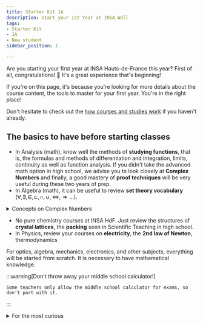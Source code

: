 ```yaml
---
title: Starter Kit 1A
description: Start your 1st Year at INSA Well
tags:
- Starter Kit
- 1A
- New student
sidebar_position: 1

---
```

Are you starting your first year at INSA Hauts-de-France this year? First of all, congratulations! 🎉 It's a great experience that's beginning!

If you're on this page, it's because you're looking for more details about the course content, the tools to master for your first year. You're in the right place!

Don't hesitate to check out the [how courses and studies work](/futur-etudiant/starter-packs#how-courses-work) if you haven't already.

## The basics to have before starting classes
- In Analysis (math), know well the methods of **studying functions**, that is, the formulas and methods of differentiation and integration, limits, continuity as well as function analysis. If you didn't take the advanced math option in high school, we advise you to look closely at **Complex Numbers** and finally, a good mastery of **proof techniques** will be very useful during these two years of prep.
- In Algebra (math), it can be useful to review **set theory vocabulary** ($\forall, \exists, \in, \subset, \cap, \cup, \iff, \Rightarrow...$).

<details>
  <summary>Concepts on Complex Numbers</summary>
  <div>
    <div>
        In analysis, the year starts directly with **Complex Numbers**. If you didn't take the Advanced Math option in your final year, we strongly advise you to take a look at the basics so you don't get lost from the first class.

        Useful link: [Final Year Course by Yvan Monka - The GOAT](https://www.maths-et-tiques.fr/telech/Tcompl.pdf)
    </div>
  </div>
</details>

- No pure chemistry courses at INSA HdF. Just review the structures of **crystal lattices**, the **packing** seen in Scientific Teaching in high school.
- In Physics, review your courses on **electricity**, the **2nd law of Newton**, thermodynamics

For optics, algebra, mechanics, electronics, and other subjects, everything will be started from scratch. It is necessary to have mathematical knowledge.

:::warning[Don't throw away your middle school calculator!]

    Some teachers only allow the middle school calculator for exams, so don't part with it.
:::
<details>
    <summary>For the most curious</summary>
        <div>
            - **The Syllabus** : [Syllabus 1A](/files/syllabus/Syllabus_1A_2023_2024.pdf) - This is the official program for the first year
        </div>
</details>






